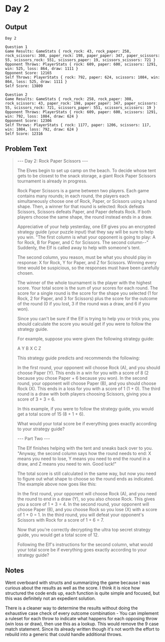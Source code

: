 # Day 2

## Output

```
Day 2

Question 1
Game Results: GameStats { rock_rock: 43, rock_paper: 258, rock_scissors: 308, paper_rock: 198, paper_paper: 347, paper_scissors: 55, scissors_rock: 551, scissors_paper: 19, scissors_scissors: 721 }
Opponent Throws: PlayerStats { rock: 609, paper: 600, scissors: 1291, win: 525, loss: 864, draw: 1111 }
Opponent Score: 12165
Self Throws: PlayerStats { rock: 792, paper: 624, scissors: 1084, win: 864, loss: 525, draw: 1111 }
Self Score: 13809

Question 2
Game Results: GameStats { rock_rock: 258, rock_paper: 308, rock_scissors: 43, paper_rock: 198, paper_paper: 347, paper_scissors: 55, scissors_rock: 721, scissors_paper: 551, scissors_scissors: 19 }
Opponent Throws: PlayerStats { rock: 609, paper: 600, scissors: 1291, win: 792, loss: 1084, draw: 624 }
Opponent Score: 12306
Self Throws: PlayerStats { rock: 1177, paper: 1206, scissors: 117, win: 1084, loss: 792, draw: 624 }
Self Score: 12316
```

## Problem Text
> --- Day 2: Rock Paper Scissors ---
> 
> The Elves begin to set up camp on the beach. To decide whose tent gets to be closest to the snack storage, a giant Rock Paper Scissors tournament is already in progress.
> 
> Rock Paper Scissors is a game between two players. Each game contains many rounds; in each round, the players each simultaneously choose one of Rock, Paper, or Scissors using a hand shape. Then, a winner for that round is selected: Rock defeats Scissors, Scissors defeats Paper, and Paper defeats Rock. If both players choose the same shape, the round instead ends in a draw.
> 
> Appreciative of your help yesterday, one Elf gives you an encrypted strategy guide (your puzzle input) that they say will be sure to help you win. "The first column is what your opponent is going to play: A for Rock, B for Paper, and C for Scissors. The second column--" Suddenly, the Elf is called away to help with someone's tent.
> 
> The second column, you reason, must be what you should play in response: X for Rock, Y for Paper, and Z for Scissors. Winning every time would be suspicious, so the responses must have been carefully chosen.
> 
> The winner of the whole tournament is the player with the highest score. Your total score is the sum of your scores for each round. The score for a single round is the score for the shape you selected (1 for Rock, 2 for Paper, and 3 for Scissors) plus the score for the outcome of the round (0 if you lost, 3 if the round was a draw, and 6 if you won).
> 
> Since you can't be sure if the Elf is trying to help you or trick you, you should calculate the score you would get if you were to follow the strategy guide.
> 
> For example, suppose you were given the following strategy guide:
> 
> A Y
> B X
> C Z
> 
> This strategy guide predicts and recommends the following:
> 
> 	In the first round, your opponent will choose Rock (A), and you should choose Paper (Y). This ends in a win for you with a score of 8 (2 because you chose Paper + 6 because you won).
> 	In the second round, your opponent will choose Paper (B), and you should choose Rock (X). This ends in a loss for you with a score of 1 (1 + 0).
> 	The third round is a draw with both players choosing Scissors, giving you a score of 3 + 3 = 6.
> 
> In this example, if you were to follow the strategy guide, you would get a total score of 15 (8 + 1 + 6).
> 
> What would your total score be if everything goes exactly according to your strategy guide?
> 
> --- Part Two ---
> 
> The Elf finishes helping with the tent and sneaks back over to you. "Anyway, the second column says how the round needs to end: X means you need to lose, Y means you need to end the round in a draw, and Z means you need to win. Good luck!"
> 
> The total score is still calculated in the same way, but now you need to figure out what shape to choose so the round ends as indicated. The example above now goes like this:
> 
> 	In the first round, your opponent will choose Rock (A), and you need the round to end in a draw (Y), so you also choose Rock. This gives you a score of 1 + 3 = 4.
> 	In the second round, your opponent will choose Paper (B), and you choose Rock so you lose (X) with a score of 1 + 0 = 1.
> 	In the third round, you will defeat your opponent's Scissors with Rock for a score of 1 + 6 = 7.
> 
> Now that you're correctly decrypting the ultra top secret strategy guide, you would get a total score of 12.
> 
> Following the Elf's instructions for the second column, what would your total score be if everything goes exactly according to your strategy guide?

## Notes

Went overboard with structs and summarizing the game because I was curious about the results as well as the score.
I think it is nice how structured the code ends up, each function is quite simple and focused, but this was definitely not an expedient solution.

There is a cleaner way to determine the results without doing the exhaustive case check of every outcome combination - You can implement a ruleset for each throw to indicate what happens for each opposing throw (win loss or draw), then use this as a lookup. This would remove the 9 case match statement. Since its already written though it's not worth the effort to rebuild into a generic that could handle additional throws.